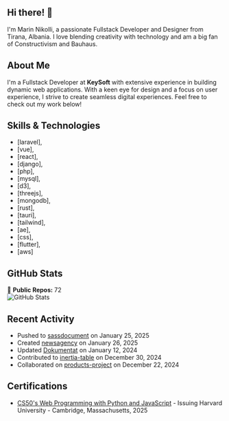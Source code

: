 ## Hi there! 👋

I'm Marin Nikolli, a passionate Fullstack Developer and Designer from Tirana, Albania. I love blending creativity with technology and am a big fan of Constructivism and Bauhaus.

## About Me

I'm a Fullstack Developer at **KeySoft** with extensive experience in building dynamic web applications. With a keen eye for design and a focus on user experience, I strive to create seamless digital experiences. Feel free to check out my work below!

## Skills & Technologies

- [laravel],
- [vue],
- [react],
- [django],
- [php],
- [mysql],
- [d3],
- [threejs],
- [mongodb],
- [rust],
- [tauri],
- [tailwind],
- [ae],
- [css],
- [flutter],
- [aws]

## GitHub Stats

🌟 **Public Repos:** 72  
![GitHub Stats](https://github-readme-stats.vercel.app/api?username=sibalonat&show_icons=true&theme=radical)

## Recent Activity

- Pushed to [sassdocument](https://github.com/sibalonat/sassdocument) on January 25, 2025  
- Created [newsagency](https://github.com/sibalonat/newsagency) on January 26, 2025  
- Updated [Dokumentat](https://github.com/sibalonat/Dokumentat) on January 12, 2024  
- Contributed to [inertia-table](https://github.com/sibalonat/inertia-table) on December 30, 2024  
- Collaborated on [products-project](https://github.com/sibalonat/products-project) on December 22, 2024


## Certifications

- [CS50's Web Programming with
Python and JavaScript](https://certificates.cs50.io/faf4470c-c773-489d-bc3e-b0086a8a5404.pdf?size=letter) - Issuing Harvard University - Cambridge, Massachusetts, 2025
